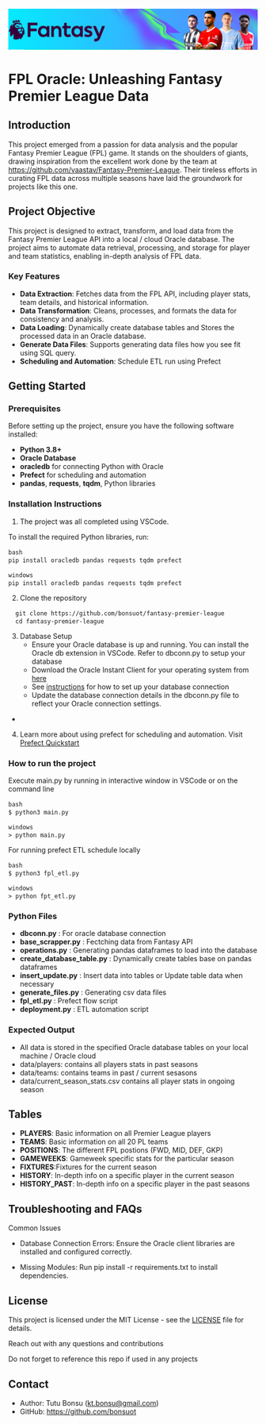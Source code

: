![Fantasy Premier League Logo](image/FFL-23-24.png)

# FPL Oracle: Unleashing Fantasy Premier League Data

## Introduction

This project emerged from a passion for data analysis and the popular Fantasy Premier League (FPL) game. It stands on the shoulders of giants, drawing inspiration from the excellent work done by the team at https://github.com/vaastav/Fantasy-Premier-League. Their tireless efforts in curating FPL data across multiple seasons have laid the groundwork for projects like this one.

## Project Objective

This project is designed to extract, transform, and load data from the Fantasy Premier League API into a local / cloud Oracle database. The project aims to automate data retrieval, processing, and storage for player and team statistics, enabling in-depth analysis of FPL data.

### Key Features

- **Data Extraction**: Fetches data from the FPL API, including player stats, team details, and historical information.
- **Data Transformation**: Cleans, processes, and formats the data for consistency and analysis.
- **Data Loading**: Dynamically create database tables and Stores the processed data in an Oracle database.
- **Generate Data Files**: Supports generating data files how you see fit using SQL query.
- **Scheduling and Automation**: Schedule ETL run using Prefect

## Getting Started

### Prerequisites

Before setting up the project, ensure you have the following software installed:

- **Python 3.8+**
- **Oracle Database** 
- **oracledb** for connecting Python with Oracle
- **Prefect** for scheduling and automation
- **pandas**, **requests**, **tqdm**, Python libraries



### Installation Instructions

1. The project was all completed using VSCode.

To install the required Python libraries, run:
```
bash
pip install oracledb pandas requests tqdm prefect
```

```
windows
pip install oracledb pandas requests tqdm prefect
```
2. Clone the repository
```
  git clone https://github.com/bonsuot/fantasy-premier-league
  cd fantasy-premier-league
```
3. Database Setup
   - Ensure your Oracle database is up and running. You can install the Oracle db extension in VSCode. Refer to dbconn.py to setup your database
   - Download the Oracle Instant Client for your operating system from [here](https://www.oracle.com/database/technologies/instant-client.html)
   - See [instructions](https://docs.oracle.com/en/database/oracle/developer-tools-for-vscode/getting-started/gettingstarted.html) for how to set up your database connection
   - Update the database connection details in the dbconn.py file to reflect your Oracle connection settings.
 - 
4. Learn more about using prefect for scheduling and automation. Visit [Prefect Quickstart](https://docs.prefect.io/3.0/get-started/quickstart)

### How to run the project

Execute main.py by running in interactive window in VSCode or on the command line 
```
bash
$ python3 main.py
```

```
windows
> python main.py
```

For running prefect ETL schedule locally
```
bash
$ python3 fpl_etl.py
```

```
windows
> python fpt_etl.py
```

### Python Files
- **dbconn.py** : For oracle database connection
- **base_scrapper.py** : Fectching data from Fantasy API
- **operations.py** : Generating pandas dataframes to load into the database
- **create_database_table.py** : Dynamically create tables base on pandas dataframes 
- **insert_update.py** : Insert data into tables or Update table data when necessary
- **generate_files.py** : Generating csv data files
- **fpl_etl.py** : Prefect flow script
- **deployment.py** : ETL automation script

### Expected Output

- All data is stored in the specified Oracle database tables on your local machine / Oracle cloud
- data/players: contains all players stats in past seasons
- data/teams: contains teams in past / current sesasons
- data/current_season_stats.csv contains all player stats in ongoing season

## Tables
- **PLAYERS**: Basic information on all Premier League players
- **TEAMS**: Basic information on all 20 PL teams
- **POSITIONS**: The different FPL postions (FWD, MID, DEF, GKP)
- **GAMEWEEKS**: Gameweek specific stats for the particular season
- **FIXTURES**:Fixtures for the current season
- **HISTORY**: In-depth info on a specific player in the current season
- **HISTORY_PAST**: In-depth info on a specific player in the past seasons


## Troubleshooting and FAQs

Common Issues

- Database Connection Errors: Ensure the Oracle client libraries are installed and configured correctly.
  
- Missing Modules: Run pip install -r requirements.txt to install dependencies.

## License

This project is licensed under the MIT License - see the [LICENSE](LICENSE) file for details.

Reach out with any questions and contributions

Do not forget to reference this repo if used in any projects

## Contact
- Author: Tutu Bonsu (kt.bonsu@gmail.com)
- GitHub: https://github.com/bonsuot
